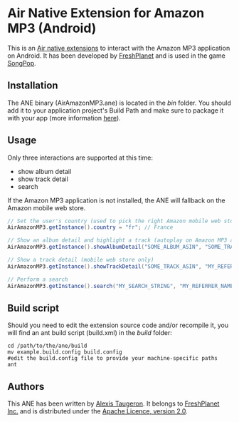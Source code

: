 Air Native Extension for Amazon MP3 (Android)
======================================

This is an [Air native extensions](http://www.adobe.com/devnet/air/native-extensions-for-air.html) to interact with the Amazon MP3 application on Android. It has been developed by [FreshPlanet](http://freshplanet.com) and is used in the game [SongPop](http://songpop.fm).


Installation
---------

The ANE binary (AirAmazonMP3.ane) is located in the *bin* folder. You should add it to your application project's Build Path and make sure to package it with your app (more information [here](http://help.adobe.com/en_US/air/build/WS597e5dadb9cc1e0253f7d2fc1311b491071-8000.html)).


Usage
-----

Only three interactions are supported at this time:
* show album detail
* show track detail
* search

If the Amazon MP3 application is not installed, the ANE will fallback on the Amazon mobile web store.

```actionscript
// Set the user's country (used to pick the right Amazon mobile web store)
AirAmazonMP3.getInstance().country = "fr"; // France

// Show an album detail and highlight a track (autoplay on Amazon MP3 app)
AirAmazonMP3.getInstance().showAlbumDetail("SOME_ALBUM_ASIN", "SOME_TRACK_ASIN", "MY_REFERRER_NAME");

// Show a track detail (mobile web store only)
AirAmazonMP3.getInstance().showTrackDetail("SOME_TRACK_ASIN", "MY_REFERRER_NAME");

// Perform a search
AirAmazonMP3.getInstance().search("MY_SEARCH_STRING", "MY_REFERRER_NAME");
```


Build script
---------

Should you need to edit the extension source code and/or recompile it, you will find an ant build script (build.xml) in the *build* folder:

    cd /path/to/the/ane/build
    mv example.build.config build.config
    #edit the build.config file to provide your machine-specific paths
    ant

Authors
------

This ANE has been written by [Alexis Taugeron](http://alexistaugeron.com). It belongs to [FreshPlanet Inc.](http://freshplanet.com) and is distributed under the [Apache Licence, version 2.0](http://www.apache.org/licenses/LICENSE-2.0).
